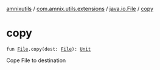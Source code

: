 [amnixutils](../../index.md) / [com.amnix.utils.extensions](../index.md) / [java.io.File](index.md) / [copy](./copy.md)

# copy

`fun `[`File`](http://docs.oracle.com/javase/6/docs/api/java/io/File.html)`.copy(dest: `[`File`](http://docs.oracle.com/javase/6/docs/api/java/io/File.html)`): `[`Unit`](https://kotlinlang.org/api/latest/jvm/stdlib/kotlin/-unit/index.html)

Cope File to destination

